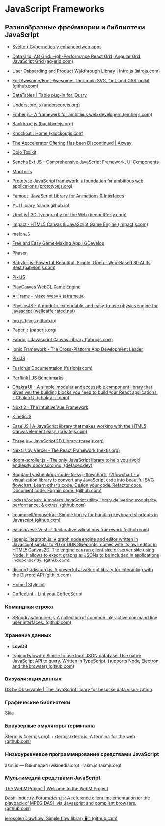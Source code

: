 # JavaScript Frameworks

## Разнообразные фреймворки и библиотеки JavaScript

* [Svelte • Cybernetically enhanced web apps](https://svelte.dev/)

* [Data Grid: AG Grid: High-Performance React Grid, Angular Grid, JavaScript Grid (ag-grid.com)](https://ag-grid.com/)

* [User Onboarding and Product Walkthrough Library | Intro.js (introjs.com)](https://introjs.com/)

* [FortAwesome/Font-Awesome: The iconic SVG, font, and CSS toolkit (github.com)](https://github.com/FortAwesome/Font-Awesome)

* [DataTables | Table plug-in for jQuery](https://datatables.net/)

* [Underscore.js (underscorejs.org)](https://underscorejs.org/)

* [Ember.js - A framework for ambitious web developers (emberjs.com)](https://emberjs.com/)

* [Backbone.js (backbonejs.org)](https://backbonejs.org/)

* [Knockout : Home (knockoutjs.com)](https://knockoutjs.com/)

* [The Appcelerator Offering Has been Discontinued | Axway](https://www.axway.com/en/appcelerator-end-of-life)

* [Dojo Toolkit](https://dojotoolkit.org/)

* [Sencha Ext JS - Comprehensive JavaScript Framework, UI Components](https://www.sencha.com/products/extjs/)

* [MooTools](https://mootools.net/)

* [Prototype JavaScript framework: a foundation for ambitious web applications (prototypejs.org)](http://prototypejs.org/)

* [Famous: JavaScript Library for Animations & Interfaces](http://staging.famous.org/)

* [YUI Library (clarle.github.io)](https://clarle.github.io/yui3/)

* [ztext.js | 3D Typography for the Web (bennettfeely.com)](https://bennettfeely.com/ztext/)

* [Impact - HTML5 Canvas & JavaScript Game Engine (impactjs.com)](https://impactjs.com/)

* [melonJS](https://melonjs.org/)

* [Free and Easy Game-Making App | GDevelop](https://gdevelop.io/)

* [Phaser](https://phaser.io/)

* [Babylon.js: Powerful, Beautiful, Simple, Open - Web-Based 3D At Its Best (babylonjs.com)](https://www.babylonjs.com/)

* [PixiJS](https://pixijs.com/)

* [PlayCanvas WebGL Game Engine](https://playcanvas.com/)

* [A-Frame – Make WebVR (aframe.io)](https://aframe.io/)

* [PhysicsJS - A modular, extendable, and easy-to-use physics engine for javascript (wellcaffeinated.net)](http://wellcaffeinated.net/PhysicsJS/)

* [mo.js (mojs.github.io)](https://mojs.github.io/)

* [Paper.js (paperjs.org)](http://paperjs.org/)

* [Fabric.js Javascript Canvas Library (fabricjs.com)](http://fabricjs.com/)

* [Ionic Framework - The Cross-Platform App Development Leader](https://ionicframework.com/)

* [PixiJS](https://pixijs.com/)

* [Fusion.js Documentation (fusionjs.com)](https://fusionjs.com/)

* [Perflink | JS Benchmarks](https://perf.link/#eyJpZCI6Ing5dGVmeWpudDN4IiwidGl0bGUiOiJGaW5kaW5nIG51bWJlcnMgaW4gYW4gYXJyYXkgb2YgMTAwMCIsImJlZm9yZSI6ImNvbnN0IGRhdGEgPSBbLi4uQXJyYXkoMTAwMCkua2V5cygpXSIsInRlc3RzIjpbeyJuYW1lIjoiRmluZCBpdGVtIDEwMCIsImNvZGUiOiJkYXRhLmZpbmQoeCA9PiB4ID09IDEwMCkiLCJvcHMiOjIwMzM2MH0seyJuYW1lIjoiRmluZCBpdGVtIDIwMCIsImNvZGUiOiJkYXRhLmZpbmQoeCA9PiB4ID09IDIwMCkiLCJvcHMiOjk5NTYwfSx7Im5hbWUiOiJGaW5kIGl0ZW0gNDAwIiwiY29kZSI6ImRhdGEuZmluZCh4ID0%2BIHggPT0gNDAwKSIsIm9wcyI6NTUzNTB9LHsibmFtZSI6IkZpbmQgaXRlbSA4MDAiLCJjb2RlIjoiZGF0YS5maW5kKHggPT4geCA9PSA4MDApIiwib3BzIjoyNzY2MH1dLCJ1cGRhdGVkIjoiMjAyMy0wNi0xNVQwNjo0MjozOC42MTBaIn0%3D)

* [Chakra UI - A simple, modular and accessible component library that gives you the building blocks you need to build your React applications. - Chakra UI (chakra-ui.com)](https://chakra-ui.com/)

* [Nuxt 2 - The Intuitive Vue Framework](https://v2.nuxt.com/)

* [KineticJS](http://www.kineticjs.com/)

* [EaselJS | A JavaScript library that makes working with the HTML5 Canvas element easy. (createjs.com)](https://createjs.com/easeljs)

* [Three.js – JavaScript 3D Library (threejs.org)](https://threejs.org/)

* [Next.js by Vercel - The React Framework (nextjs.org)](https://nextjs.org/)

* [doom-scroller.js - The only JavaScript library to help you avoid endlessly doomscrolling. (defaced.dev)](https://defaced.dev/web/doom-scroller/)

* [Bogdan-Lyashenko/js-code-to-svg-flowchart: js2flowchart - a visualization library to convert any JavaScript code into beautiful SVG flowchart. Learn other’s code. Design your code. Refactor code. Document code. Explain code. (github.com)](https://github.com/Bogdan-Lyashenko/js-code-to-svg-flowchart)

* [lodash/lodash: A modern JavaScript utility library delivering modularity, performance, & extras. (github.com)](https://github.com/lodash/lodash)

* [ccampbell/mousetrap: Simple library for handling keyboard shortcuts in Javascript (github.com)](https://github.com/ccampbell/mousetrap)

* [ealush/vest: Vest ✅ Declarative validations framework (github.com)](https://github.com/ealush/vest)

* [jagenjo/litegraph.js: A graph node engine and editor written in Javascript similar to PD or UDK Blueprints, comes with its own editor in HTML5 Canvas2D. The engine can run client side or server side using Node. It allows to export graphs as JSONs to be included in applications independently. (github.com)](https://github.com/jagenjo/litegraph.js)

* [discordjs/discord.js: A powerful JavaScript library for interacting with the Discord API (github.com)](https://github.com/discordjs/discord.js)

* [Home | Stylelint](https://stylelint.io/)

* [CoffeeLint - Lint your CoffeeScript](https://coffeelint.github.io/)

### Командная строка

* [SBoudrias/Inquirer.js: A collection of common interactive command line user interfaces. (github.com)](https://github.com/SBoudrias/Inquirer.js)

### Хранение данных

* **LowDB**

* [typicode/lowdb: Simple to use local JSON database. Use native JavaScript API to query. Written in TypeScript. (supports Node, Electron and the browser) (github.com)](https://github.com/typicode/lowdb)

### Визуализация данных

[D3 by Observable | The JavaScript library for bespoke data visualization](https://d3js.org/)

### Графические библиотеки

[Skia](https://skia.org/)

### Браузерные эмуляторы терминала

[Xterm.js (xtermjs.org)](https://xtermjs.org/) + [xtermjs/xterm.js: A terminal for the web (github.com)](https://github.com/xtermjs/xterm.js)

### Низкоуровневое программирование средствами JavaScript

[asm.js — Википедия (wikipedia.org)](https://ru.wikipedia.org/wiki/Asm.js) + [asm.js (asmjs.org)](http://asmjs.org/)

### Мультимедиа средствами JavaScript

[The WebM Project | Welcome to the WebM Project](https://www.webmproject.org/)

[Dash-Industry-Forum/dash.js: A reference client implementation for the playback of MPEG DASH via Javascript and compliant browsers. (github.com)](https://github.com/Dash-Industry-Forum/dash.js)

[jerosoler/Drawflow: Simple flow library 🖥️🖱️ (github.com)](https://github.com/jerosoler/Drawflow)
